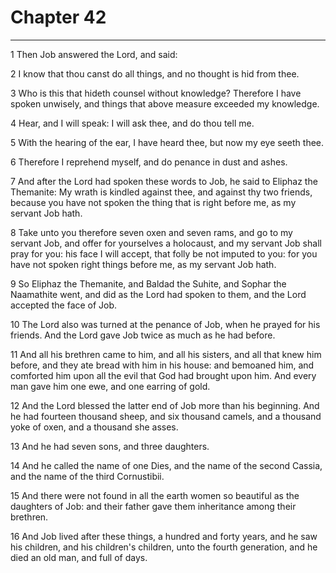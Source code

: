 # Chapter 42

***

1 Then Job answered the Lord, and said:

2 I know that thou canst do all things, and no thought is hid from thee.

3 Who is this that hideth counsel without knowledge? Therefore I have spoken unwisely, and things that above measure exceeded my knowledge.

4 Hear, and I will speak: I will ask thee, and do thou tell me.

5 With the hearing of the ear, I have heard thee, but now my eye seeth thee.

6 Therefore I reprehend myself, and do penance in dust and ashes.

7 And after the Lord had spoken these words to Job, he said to Eliphaz the Themanite: My wrath is kindled against thee, and against thy two friends, because you have not spoken the thing that is right before me, as my servant Job hath.

8 Take unto you therefore seven oxen and seven rams, and go to my servant Job, and offer for yourselves a holocaust, and my servant Job shall pray for you: his face I will accept, that folly be not imputed to you: for you have not spoken right things before me, as my servant Job hath.

9 So Eliphaz the Themanite, and Baldad the Suhite, and Sophar the Naamathite went, and did as the Lord had spoken to them, and the Lord accepted the face of Job.

10 The Lord also was turned at the penance of Job, when he prayed for his friends. And the Lord gave Job twice as much as he had before.

11 And all his brethren came to him, and all his sisters, and all that knew him before, and they ate bread with him in his house: and bemoaned him, and comforted him upon all the evil that God had brought upon him. And every man gave him one ewe, and one earring of gold.

12 And the Lord blessed the latter end of Job more than his beginning. And he had fourteen thousand sheep, and six thousand camels, and a thousand yoke of oxen, and a thousand she asses.

13 And he had seven sons, and three daughters.

14 And he called the name of one Dies, and the name of the second Cassia, and the name of the third Cornustibii.

15 And there were not found in all the earth women so beautiful as the daughters of Job: and their father gave them inheritance among their brethren.

16 And Job lived after these things, a hundred and forty years, and he saw his children, and his children's children, unto the fourth generation, and he died an old man, and full of days.

